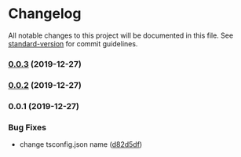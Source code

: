 # Changelog

All notable changes to this project will be documented in this file. See [standard-version](https://github.com/conventional-changelog/standard-version) for commit guidelines.

### [0.0.3](https://github.com/AlmogVC/kaser-sender/compare/v0.0.2...v0.0.3) (2019-12-27)

### [0.0.2](https://github.com/AlmogVC/kaser-sender/compare/v0.0.1...v0.0.2) (2019-12-27)

### 0.0.1 (2019-12-27)


### Bug Fixes

* change tsconfig.json name ([d82d5df](https://github.com/AlmogVC/kaser-sender/commit/d82d5dfc5a1bae1b6cc7efc66b84c57d0a8f28ba))
